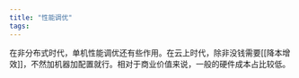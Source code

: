 ```yaml
---
title: "性能调优"
tags:
---
```

在非分布式时代，单机性能调优还有些作用。在云上时代，除非没钱需要[[降本增效]]，不然加机器加配置就行。相对于商业价值来说，一般的硬件成本占比较低。